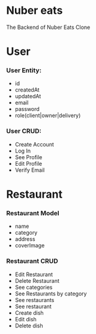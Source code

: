 # Nuber eats

The Backend of Nuber Eats Clone

# User

### User Entity:

- id
- createdAt
- updatedAt
- email
- password
- role(client|owner|delivery)

### User CRUD:

- Create Account
- Log In
- See Profile
- Edit Profile
- Verify Email

# Restaurant

### Restaurant Model

- name
- category
- address
- coverImage

### Restaurant CRUD

- Edit Restaurant
- Delete Restaurant
- See categories
- See Restaurants by category
- See restaurants
- See restaurant
- Create dish
- Edit dish
- Delete dish
